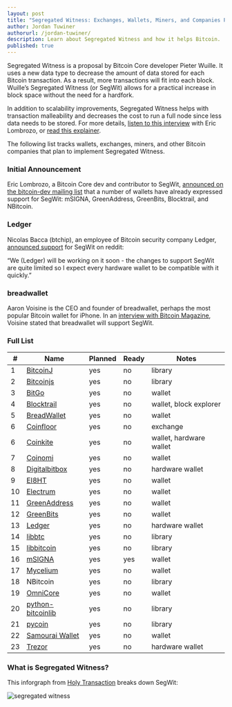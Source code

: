 ```yaml
---
layout: post
title: "Segregated Witness: Exchanges, Wallets, Miners, and Companies Planning Integration"
author: Jordan Tuwiner
authorurl: /jordan-tuwiner/
description: Learn about Segregated Witness and how it helps Bitcoin. 
published: true
---
```

Segregated Witness is a proposal by Bitcoin Core developer Pieter Wuille. It uses a new data type to decrease the amount of data stored for each Bitcoin transaction. As a result, more transactions will fit into each block. Wuille’s Segregated Witness (or SegWit) allows for a practical increase in block space without the need for a hardfork. 

In addition to scalability improvements, Segregated Witness helps with transaction malleability and decreases the cost to run a full node since less data needs to be stored. For more details, [listen to this interview](http://www.bitcoin.kn/2016/01/ciphrex-ceo-eric-lombrozo-discusses-the-live-segregated-witness-test-net/) with Eric Lombrozo, or [read this explainer](https://bitcoinmagazine.com/articles/segregated-witness-part-how-a-clever-hack-could-significantly-increase-bitcoin-s-potential-1450553618). 

The following list tracks wallets, exchanges, miners, and other Bitcoin companies that plan to implement Segregated Witness.

### Initial Announcement

Eric Lombrozo, a Bitcoin Core dev and contributor to SegWit, [announced on the bitcoin-dev mailing list](http://lists.linuxfoundation.org/pipermail/bitcoin-dev/2016-January/012195.html) that a number of wallets have already expressed support for SegWit: mSIGNA, GreenAddress, GreenBits, Blocktrail, and NBitcoin.

### Ledger

Nicolas Bacca (btchip), an employee of Bitcoin security company Ledger, [announced support](https://www.reddit.com/r/Bitcoin/comments/40bcf8/which_wallets_are_working_on_compatibility_with/cysx0mx) for SegWit on reddit:

“We (Ledger) will be working on it soon - the changes to support SegWit are quite limited so I expect every hardware wallet to be compatible with it quickly.”
 
### breadwallet

Aaron Voisine is the CEO and founder of breadwallet, perhaps the most popular Bitcoin wallet for iPhone. In an [interview with Bitcoin Magazine](https://bitcoinmagazine.com/articles/breadwallet-ceo-aaron-voisine-we-support-core-s-scalability-road-map-but-bitcoin-does-need-a-hard-fork-1452545148), Voisine stated that breadwallet will support SegWit.

### Full List

<table class="segwit-table">
  <thead>
    <tr>
      <th>#</th>
      <th>Name</th>
      <th>Planned</th>
      <th>Ready</th>
      <th>Notes</th>
    </tr>
  </thead>
  <tbody>
    <tr>
      <td>1</td>
      <td><a href="https://bitcoinj.github.io/">BitcoinJ</a></td>
      <td>yes</td>
      <td>no</td>
      <td>library</td>
    </tr>
    <tr>
      <td>2</td>
      <td><a href="http://bitcoinjs.org/">Bitcoinjs</a></td>
      <td>yes</td>
      <td>no</td>
      <td>library</td>
    </tr>
    <tr>
      <td>3</td>
      <td><a href="https://www.bitgo.com/">BitGo</a></td>
      <td>yes</td>
      <td>no</td>
      <td>wallet</td>
    </tr>
    <tr>
      <td>4</td>
      <td><a href="https://www.blocktrail.com/">Blocktrail</a></td>
      <td>yes</td>
      <td>no</td>
      <td>wallet, block explorer</td>
    </tr>
    <tr>
      <td>5</td>
      <td><a href="http://breadwallet.com/">BreadWallet</a></td>
      <td>yes</td>
      <td>no</td>
      <td>wallet</td>
    </tr>
    <tr>
      <td>6</td>
      <td><a href="https://www.coinfloor.co.uk/">Coinfloor</a></td>
      <td>yes</td>
      <td>no</td>
      <td>exchange</td>
    </tr>
    <tr>
      <td>6</td>
      <td><a href="https://coinkite.com/">Coinkite</a></td>
      <td>yes</td>
      <td>no</td>
      <td>wallet, hardware wallet</td>
    </tr>
    <tr>
      <td>7</td>
      <td><a href="https://coinomi.com/">Coinomi</a></td>
      <td>yes</td>
      <td>no</td>
      <td>wallet</td>
    </tr>
    <tr>
      <td>8</td>
      <td><a href="https://digitalbitbox.com/">Digitalbitbox</a></td>
      <td>yes</td>
      <td>no</td>
      <td>hardware wallet</td>
    </tr>
    <tr>
      <td>9</td>
      <td><a href="http://ei8.ht/">EI8HT</a></td>
      <td>yes</td>
      <td>no</td>
      <td>wallet</td>
    </tr>
    <tr>
      <td>10</td>
      <td><a href="https://electrum.org/">Electrum</a></td>
      <td>yes</td>
      <td>no</td>
      <td>wallet</td>
    </tr>
    <tr>
      <td>11</td>
      <td><a href="https://greenaddress.it/">GreenAddress</a></td>
      <td>yes</td>
      <td>no</td>
      <td>wallet</td>
    </tr>
    <tr>
      <td>12</td>
      <td><a href="https://www.greenbits.com/">GreenBits</a></td>
      <td>yes</td>
      <td>no</td>
      <td>wallet</td>
    </tr>
    <tr>
      <td>13</td>
      <td><a href="https://www.ledgerwallet.com/">Ledger</a></td>
      <td>yes</td>
      <td>no</td>
      <td>hardware wallet</td>
    </tr>
    <tr>
      <td>14</td>
      <td><a href="https://github.com/libbtc">libbtc</a></td>
      <td>yes</td>
      <td>no</td>
      <td>library</td>
    </tr>
    <tr>
      <td>15</td>
      <td><a href="http://libbitcoin.dyne.org/">libbitcoin</a></td>
      <td>yes</td>
      <td>no</td>
      <td>library</td>
    </tr>
    <tr>
      <td>16</td>
      <td><a href="https://ciphrex.com/">mSIGNA</a></td>
      <td>yes</td>
      <td>yes</td>
      <td>wallet</td>
    </tr>
    <tr>
      <td>17</td>
      <td><a href="https://mycelium.com/">Mycelium</a></td>
      <td>yes</td>
      <td>no</td>
      <td>wallet</td>
    </tr>
    <tr>
      <td>18</td>
      <td>NBitcoin</td>
      <td>yes</td>
      <td>no</td>
      <td>library</td>
    </tr>
    <tr>
      <td>19</td>
      <td><a href="https://github.com/OmniLayer/omnicore">OmniCore</a></td>
      <td>yes</td>
      <td>no</td>
      <td>wallet</td>
    </tr>
    <tr>
      <td>20</td>
      <td><a href="https://github.com/petertodd/python-bitcoinlib">python-bitcoinlib</a></td>
      <td>yes</td>
      <td>no</td>
      <td>library</td>
    </tr>
    <tr>
      <td>21</td>
      <td><a href="https://github.com/richardkiss/pycoin">pycoin</a></td>
      <td>yes</td>
      <td>no</td>
      <td>library</td>
    </tr>
    <tr>
      <td>22</td>
      <td><a href="http://samouraiwallet.com/">Samourai Wallet</a></td>
      <td>yes</td>
      <td>no</td>
      <td>wallet</td>
    </tr>
    <tr>
      <td>23</td>
      <td><a href="http://satoshilabs.com/trezor/">Trezor</a></td>
      <td>yes</td>
      <td>no</td>
      <td>hardware wallet</td>
    </tr>
  </tbody>
</table>


### What is Segregated Witness?

This inforgraph from [Holy Transaction](https://holytransaction.com/page/what-is-segregated-witness) breaks down SegWit: 

![segregated witness](https://holytransaction.com/images/infographics/what-is-segregated-witness.png "Logo Title Text 1")